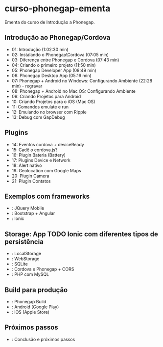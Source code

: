 # curso-phonegap-ementa

Ementa do curso de Introdução a Phonegap.

## Introdução ao Phonegap/Cordova
* 01: Introdução (1:02:30 min)
* 02: Instalando o Phonegap\Cordova (07:05 min)
* 03: Diferença entre Phonegap e Cordova (07:43 min)
* 04: Criando o primeiro projeto (11:50 min)
* 05: Phonegap Developer App (08:49 min)
* 06: Phonegap Desktop App (05:16 min)
* 07: Phonegap + Android no Windows: Configurando Ambiente (22:28 min) - regravar
* 08: Phonegap + Android no Mac OS: Configurando Ambiente
* 09: Criando Projetos para Android
* 10: Criando Projetos para o iOS (Mac OS)
* 11: Comandos emulate e run
* 12: Emulando no browser com Ripple
* 13: Debug com GapDebug

## Plugins
* 14: Eventos cordova + deviceReady
* 15: Cadê o cordova.js?
* 16: Plugin Bateria (Battery)
* 17: Plugins Device e Network
* 18: Alert nativo
* 19: Geolocation com Google Maps
* 20: Plugin Camera
* 21: Plugin Contatos

## Exemplos com frameworks
* : JQuery Mobile
* : Bootstrap + Angular
* : Ionic

## Storage: App TODO Ionic com diferentes tipos de persistência
* : LocalStorage
* : WebStorage
* : SQLite
* : Cordova e Phonegap + CORS
* : PHP com MySQL

## Build para produção
* : Phonegap Build
* : Android (Google Play)
* : iOS (Apple Store)

## Próximos passos
* : Conclusão e próximos passos
